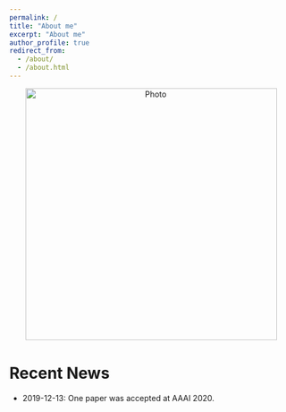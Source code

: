 ```yaml
---
permalink: /
title: "About me"
excerpt: "About me"
author_profile: true
redirect_from: 
  - /about/
  - /about.html
---
```


<p align="center">
  <img src="https://fsx928.github.io/files/shaoxiongfeng_image.png?raw=true" alt="Photo" style="width: 450px;"/> 
</p>



# Recent News
* 2019-12-13: One paper was accepted at AAAI 2020.
